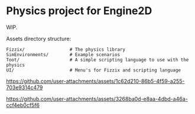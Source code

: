 # Physics project for Engine2D

WIP. 

Assets directory structure: 

```
Fizzix/                 # The physics library 
SimEnvironments/        # Example scenarios 
Toot/                   # A simple scripting language to use with the physics 
UI/                     # Menu's for Fizzix and scripting language 
```



https://github.com/user-attachments/assets/1c62d210-86b5-4f59-a255-703e9314c479



https://github.com/user-attachments/assets/3268ba0d-e8aa-4dbd-a46a-ccf4eb0cf5f6

